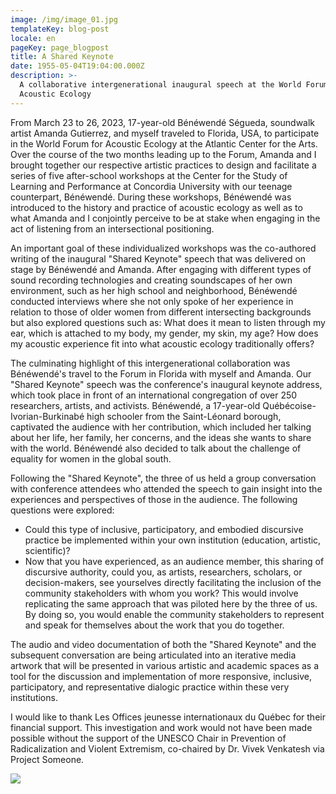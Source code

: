 ```yaml
---
image: /img/image_01.jpg
templateKey: blog-post
locale: en
pageKey: page_blogpost
title: A Shared Keynote
date: 1955-05-04T19:04:00.000Z
description: >-
  A collaborative intergenerational inaugural speech at the World Forum for
  Acoustic Ecology
---
```

From March 23 to 26, 2023, 17-year-old Bénéwendé Ségueda, soundwalk artist Amanda Gutierrez, and myself traveled to Florida, USA, to participate in the World Forum for Acoustic Ecology at the Atlantic Center for the Arts. Over the course of the two months leading up to the Forum, Amanda and I brought together our respective artistic practices to design and facilitate a series of five after-school workshops at the Center for the Study of Learning and Performance at Concordia University with our teenage counterpart, Bénéwendé. During these workshops, Bénéwendé was introduced to the history and practice of acoustic ecology as well as to what Amanda and I conjointly perceive to be at stake when engaging in the act of listening from an intersectional positioning.

An important goal of these individualized workshops was the co-authored writing of the inaugural "Shared Keynote" speech that was delivered on stage by Bénéwendé and Amanda. After engaging with different types of sound recording technologies and creating soundscapes of her own environment, such as her high school and neighborhood, Bénéwendé conducted interviews where she not only spoke of her experience in relation to those of older women from different intersecting backgrounds but also explored questions such as: What does it mean to listen through my ear, which is attached to my body, my gender, my skin, my age? How does my acoustic experience fit into what acoustic ecology traditionally offers?

The culminating highlight of this intergenerational collaboration was Bénéwendé's travel to the Forum in Florida with myself and Amanda. Our "Shared Keynote" speech was the conference's inaugural keynote address, which took place in front of an international congregation of over 250 researchers, artists, and activists. Bénéwendé, a 17-year-old Québécoise-Ivorian-Burkinabé high schooler from the Saint-Léonard borough, captivated the audience with her contribution, which included her talking about her life, her family, her concerns, and the ideas she wants to share with the world. Bénéwendé also decided to talk about the challenge of equality for women in the global south.

Following the "Shared Keynote", the three of us held a group conversation with conference attendees who attended the speech to gain insight into the experiences and perspectives of those in the audience. The following questions were explored:

* Could this type of inclusive, participatory, and embodied discursive practice be implemented within your own institution (education, artistic, scientific)?
* Now that you have experienced, as an audience member, this sharing of discursive authority, could you, as artists, researchers, scholars, or decision-makers, see yourselves directly facilitating the inclusion of the community stakeholders with whom you work? This would involve replicating the same approach that was piloted here by the three of us. By doing so, you would enable the community stakeholders to represent and speak for themselves about the work that you do together.

The audio and video documentation of both the "Shared Keynote" and the subsequent conversation are being articulated into an iterative media artwork that will be presented in various artistic and academic spaces as a tool for the discussion and implementation of more responsive, inclusive, participatory, and representative dialogic practice within these very institutions.

I would like to thank Les Offices jeunesse internationaux du Québec for their financial support. This investigation and work would not have been made possible without the support of the UNESCO Chair in Prevention of Radicalization and Violent Extremism, co-chaired by Dr. Vivek Venkatesh via Project Someone.

![](/img/quadra.jpeg)
